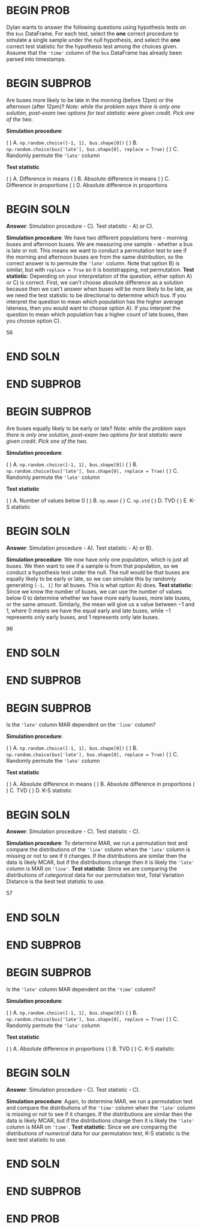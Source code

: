 # BEGIN PROB
Dylan wants to answer the following questions using hypothesis tests on the `bus` DataFrame. For each test, select the **one** correct procedure to simulate a single sample under the null hypothesis, and select the **one** correct test statistic for the hypothesis test among the choices given. Assume that the `'time'` column of the `bus` DataFrame has already been parsed into timestamps.

# BEGIN SUBPROB
Are buses more likely to be late in the morning (before $12$pm) or the afternoon (after $12$pm)?
*Note: while the problem says there is only one solution, post-exam two options for test statistic were given credit. Pick one of the two.*

**Simulation procedure**:

( ) A. `np.random.choice([-1, 1], bus.shape[0])`
( ) B. `np.random.choice(bus['late'], bus.shape[0], replace = True)`
( ) C. Randomly permute the `'late'` column

**Test statistic**

( ) A. Difference in means 
( ) B. Absolute difference in means
( ) C. Difference in proportions
( ) D. Absolute difference in proportions
# BEGIN SOLN
**Answer**: Simulation procedure - C). Test statistic - A) or C).

**Simulation procedure**:
We have two different populations here - morning buses and afternoon buses. We are measuring one sample - whether a bus is late or not. This means we want to conduct a permutation test to see if the morning and afternoon buses are from the same distribution, so the correct answer is to permute the `'late'` column. Note that option B) is similar, but with `replace = True` so it is bootstrapping, not permutation.
**Test statistic**:
Depending on your interpretation of the question, either option A) or C) is correct. First, we can't choose absolute difference as a solution because then we can't answer when buses will be more likely to be late, as we need the test statistic to be directional to determine *which* bus. If you interpret the question to mean which population has the higher average lateness, then you would want to choose option A). If you interpret the question to mean which population has a higher count of late buses, then you choose option C).

<average>56</average>

# END SOLN
# END SUBPROB

# BEGIN SUBPROB
Are buses equally likely to be early or late?
*Note: while the problem says there is only one solution, post-exam two options for test statistic were given credit. Pick one of the two.*

**Simulation procedure**:

( ) A. `np.random.choice([-1, 1], bus.shape[0])`
( ) B. `np.random.choice(bus['late'], bus.shape[0], replace = True)`
( ) C. Randomly permute the `'late'` column

**Test statistic**

( ) A. Number of values below $0$
( ) B. `np.mean`
( ) C. `np.std`
( ) D. TVD
( ) E. K-S statistic
# BEGIN SOLN
**Answer**: Simulation procedure - A). Test statistic - A) or B).

**Simulation procedure**:
We now have only one population, which is just all buses. We then want to see if a sample is from that population, so we conduct a hypothesis test under the null. The null would be that buses are equally likely to be early or late, so we can simulate this by randomly generating `[-1, 1]` for all buses. This is what option A) does. 
**Test statistic**:
Since we know the number of buses, we can use the number of values below $0$ to determine whether we have more early buses, more late buses, or the same amount. Similarly, the mean will give us a value between $-1$ and $1$, where $0$ means we have the equal early and late buses, while $-1$ represents only early buses, and $1$ represents only late buses.

<average>96</average>

# END SOLN
# END SUBPROB

# BEGIN SUBPROB
Is the `'late'` column MAR dependent on the `'line'` column?

**Simulation procedure**:

( ) A. `np.random.choice([-1, 1], bus.shape[0])`
( ) B. `np.random.choice(bus['late'], bus.shape[0], replace = True)`
( ) C. Randomly permute the `'late'` column

**Test statistic**

( ) A. Absolute difference in means 
( ) B. Absolute difference in proportions
( ) C. TVD
( ) D. K-S statistic
# BEGIN SOLN
**Answer**: Simulation procedure - C). Test statistic - C).

**Simulation procedure**:
To determine MAR, we run a permutation test and compare the distributions of the `'line'` column when the `'late'` column is missing or not to see if it changes. If the distributions are similar then the data is likely MCAR, but if the distributions change then it is likely the `'late'` column is MAR on `'line'`.
**Test statistic**:
Since we are comparing the distributions of *categorical* data for our permutation test, Total Variation Distance is the best test statistic to use.

<average>57</average>

# END SOLN
# END SUBPROB

# BEGIN SUBPROB
Is the `'late'` column MAR dependent on the `'time'` column?

**Simulation procedure**:

( ) A. `np.random.choice([-1, 1], bus.shape[0])`
( ) B. `np.random.choice(bus['late'], bus.shape[0], replace = True)`
( ) C. Randomly permute the `'late'` column

**Test statistic**

( ) A. Absolute difference in proportions
( ) B. TVD
( ) C. K-S statistic
# BEGIN SOLN
**Answer**: Simulation procedure - C). Test statistic - C).

**Simulation procedure**:
Again, to determine MAR, we run a permutation test and compare the distributions of the `'time'` column when the `'late'` column is missing or not to see if it changes. If the distributions are similar then the data is likely MCAR, but if the distributions change then it is likely the `'late'` column is MAR on `'time'`.
**Test statistic**:
Since we are comparing the distributions of *numerical* data for our permutation test, K-S statistic is the best test statistic to use.
# END SOLN
# END SUBPROB
# END PROB